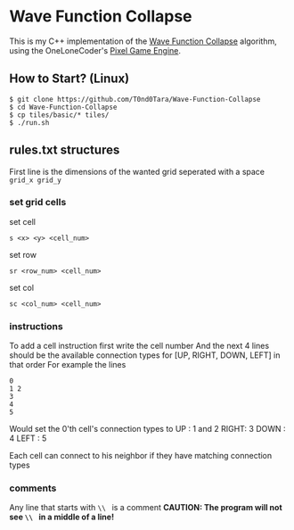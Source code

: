# Wave Function Collapse
This is my C++ implementation of the [Wave Function Collapse](https://en.wikipedia.org/wiki/Wave_function_collapse) algorithm, using the OneLoneCoder's [Pixel Game Engine](https://github.com/OneLoneCoder/olcPixelGameEngine).

## How to Start? (Linux)
```console
$ git clone https://github.com/T0nd0Tara/Wave-Function-Collapse
$ cd Wave-Function-Collapse
$ cp tiles/basic/* tiles/
$ ./run.sh
```

## rules.txt structures
First line is the dimensions of the wanted grid seperated with a space
` 
grid_x grid_y
`

### set grid cells
set cell 
```
s <x> <y> <cell_num>
```
set row 
```
sr <row_num> <cell_num>
```
set col
```
sc <col_num> <cell_num>
```

### instructions
To add a cell instruction first write the cell number
And the next 4 lines should be the available connection types for [UP, RIGHT, DOWN, LEFT] in that order
For example the lines
```
0
1 2
3
4
5
```
Would set the 0'th cell's connection types to
UP   : 1 and 2
RIGHT: 3
DOWN : 4
LEFT : 5

Each cell can connect to his neighbor if they have matching connection types

### comments
Any line that starts with `\\ ` is a comment
**CAUTION: The program will not see `\\ ` in a middle of a line!**
